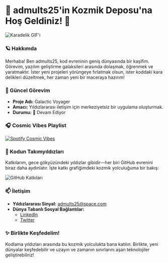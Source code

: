 # 🌌 admults25'in Kozmik Deposu'na Hoş Geldiniz! 🚀

![Karadelik GIF'i](https://media.giphy.com/media/QbumCX9HFFDQA/giphy.gif)

### 🪐 Hakkımda
Merhaba! Ben admults25, kod evreninin geniş dünyasında bir kaşifim. Görevim, yazılım geliştirme galaksileri arasında dolaşmak, öğrenmek ve yaratmaktır. İster yeni projeleri yörüngeye fırlatmak olsun, ister koddaki kara delikleri düzeltmek, her zaman yeni bir maceraya hazırım!

### 🚀 Güncel Görevim
- **Proje Adı:** Galactic Voyager
- **Amacı:** Yıldızlararası iletişim için merkeziyetsiz bir uygulama oluşturmak.
- **Durumu:** 🚧 Devam Ediyor

### 🎧 Cosmic Vibes Playlist
[![Spotify Cosmic Vibes](https://img.shields.io/badge/Spotify-Listen%20to%20Cosmic%20Vibes-green?style=for-the-badge&logo=spotify)](https://open.spotify.com/playlist/4CaGLSvubcWJbNigWHfWDl?si=6cb87fda957a4cc7)

### 🌠 Kodun Takımyıldızları
Katkılarım, gece gökyüzündeki yıldızlar gibidir—her biri GitHub evrenini biraz daha aydınlatır. İşte katkı grafiğimdeki kozmik yolculuğuma bir bakış:

![GitHub Katkıları](https://github.com/admults25/admults25/blob/main/contributions.png)

### 📫 İletişim
- **Yıldızlararası Sinyal:** [admults25@space.com](mailto:admults25@space.com)
- **Dünya Tabanlı Sosyal Bağlantılar:**
  - [LinkedIn](https://www.linkedin.com/in/admults25/)
  - [Twitter](https://twitter.com/admults25)

### ✨ Birlikte Keşfedelim!
Kodlama yıldızları arasında bu kozmik yolculukta bana katılın. Birlikte, yeni dünyalar keşfedebilir ve uzayın ve zamanın sınırlarını aşan teknolojiler geliştirebiliriz!
